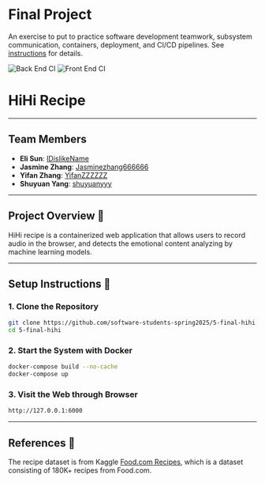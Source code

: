# Final Project

An exercise to put to practice software development teamwork, subsystem communication, containers, deployment, and CI/CD pipelines. See [instructions](./instructions.md) for details.

![Back End CI](https://github.com/software-students-spring2025/5-final-hihi/actions/workflows/back_end.yml/badge.svg)
![Front End CI](https://github.com/software-students-spring2025/5-final-hihi/actions/workflows/front_end.yml/badge.svg)

# HiHi Recipe 
---

## Team Members
- **Eli Sun**: [IDislikeName](https://github.com/IDislikeName)
- **Jasmine Zhang**: [Jasminezhang666666](https://github.com/Jasminezhang666666)
- **Yifan Zhang**: [YifanZZZZZZ](https://github.com/YifanZZZZZZ)
- **Shuyuan Yang**: [shuyuanyyy](https://github.com/shuyuanyyy)

---

## Project Overview 📝

HiHi recipe is a containerized web application that allows users to record audio in the browser, and detects the emotional content analyzing by machine learning models.

---

## Setup Instructions 📌

### 1. Clone the Repository

```bash
git clone https://github.com/software-students-spring2025/5-final-hihi.git
cd 5-final-hihi
```


### 2. Start the System with Docker

```bash
docker-compose build --no-cache
docker-compose up  
```

### 3. Visit the Web through Browser

```bash
http://127.0.0.1:6000
```

---

## References 📎
The recipe dataset is from Kaggle [Food.com Recipes](https://www.kaggle.com/datasets/shuyangli94/food-com-recipes-and-user-interactions/data), which is a dataset consisting of 180K+ recipes from Food.com. 
